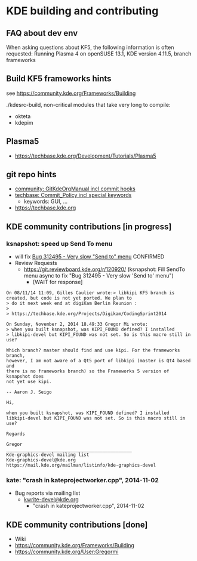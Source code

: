 KDE building and contributing
=============================

FAQ about dev env
-----------------
When asking questions about KF5, the following information is often requested:
Running Plasma 4 on openSUSE 13.1, KDE version 4.11.5, branch frameworks


Build KF5 frameworks hints
--------------------------
see https://community.kde.org/Frameworks/Building

./kdesrc-build, non-critical modules that take very long to compile:

* okteta
* kdepim

Plasma5
-------
* https://techbase.kde.org/Development/Tutorials/Plasma5


git repo hints
--------------
* [community: GitKdeOrgManual incl commit hooks](https://community.kde.org/Sysadmin/GitKdeOrgManual)
* [techbase: Commit_Policy incl special keywords](https://techbase.kde.org/Policies/Commit_Policy)
    * keywords: GUI, ...
* https://techbase.kde.org

KDE community contributions [in progress]
-----------------------------------------
### ksnapshot: speed up Send To menu
* will fix [Bug 312495 - Very slow "Send to" menu](https://bugs.kde.org/show_bug.cgi?id=312495) CONFIRMED
* Review Requests
  * https://git.reviewboard.kde.org/r/120920/ (ksnapshot: Fill SendTo menu async to fix "Bug 312495 - Very slow 'Send to' menu")
    * [WAIT for response]

```
On 08/11/14 11:09, Gilles Caulier wrote:> libkipi KF5 branch is created, but code is not yet ported. We plan to
> do it next week end at digiKam Berlin Reunion :
>
> https://techbase.kde.org/Projects/Digikam/CodingSprint2014
```

```
On Sunday, November 2, 2014 18.49:33 Gregor Mi wrote:
> when you built ksnapshot, was KIPI_FOUND defined? I installed
> libkipi-devel but KIPI_FOUND was not set. So is this macro still in use?

Which branch? master should find and use kipi. For the frameworks branch,
however, I am not aware of a Qt5 port of libkipi (master is Qt4 based and
there is no frameworks branch) so the Frameworks 5 version of ksnapshot does
not yet use kipi.

-- Aaron J. Seigo
```

```
Hi,

when you built ksnapshot, was KIPI_FOUND defined? I installed
libkipi-devel but KIPI_FOUND was not set. So is this macro still in use?

Regards

Gregor
_______________________________________________
Kde-graphics-devel mailing list
Kde-graphics-devel@kde.org
https://mail.kde.org/mailman/listinfo/kde-graphics-devel
```

### kate: "crash in kateprojectworker.cpp", 2014-11-02
* Bug reports via mailing list
  * kwrite-devel@kde.org
    * "crash in kateprojectworker.cpp", 2014-11-02


KDE community contributions [done]
----------------------------------
* Wiki
 * https://community.kde.org/Frameworks/Building
 * https://community.kde.org/User:Gregormi

